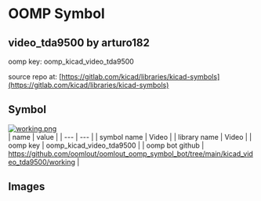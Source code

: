 # OOMP Symbol  
## video_tda9500  by arturo182  
  
oomp key: oomp_kicad_video_tda9500  
  
source repo at: [https://gitlab.com/kicad/libraries/kicad-symbols](https://gitlab.com/kicad/libraries/kicad-symbols)  
## Symbol  
  
[![working.png](working_600.png)](working.png)  
| name | value | 
| --- | --- | 
| symbol name | Video | 
| library name | Video | 
| oomp key | oomp_kicad_video_tda9500 | 
| oomp bot github | https://github.com/oomlout/oomlout_oomp_symbol_bot/tree/main/kicad_video_tda9500/working | 
## Images  
